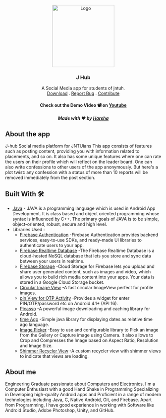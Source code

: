 <p align="center">
  <a href="#">
    <img src="https://user-images.githubusercontent.com/91326578/187372688-e24fc44d-91a0-4782-aa9d-dff4fe44442f.png" alt="Logo" width="200" height="200">
  </a>
  <h3 align="center">J Hub</h3>
  <p align="center">
    A Social Media app for students of jntuh.
   <br />
    <a href="http://play.google.com/store/apps/details?id=com.appsByHarsha.jhub">Download</a>
    .
    <a href="https://github.com/TejaHarsha29/jhub/issues">Report Bug</a>
    .
   <a href="#contribution">Contribute</a>
  
  <h4 align="center">Check out the Demo Video 📽 on <a href="https://youtu.be/KNJab8bFc-E">Youtube</a></h3>
  <h5 align="center">Made with ❤️ by  <a href="https://github.com/TejaHarsha29">Harsha</a></h3>
  
  </p>
</p>

## About the app
J-hub 
Social media platform for JNTUians
This app consists of features such as posting content, providing you with information related to placements, and so on.
It also has some unique features where one can rate the users on their profile which will reflect on the leader board.
One can also write confessions to other users of the app anonymously.
But here's a plot twist: any confession with a status of more than 10 reports will be removed immediately from the post section.

## Built With  🛠
-   [Java](https://www.java.com/en/)  - JAVA is a programming language which is used in Android App Development. It is class based and object oriented programming whose syntax is influenced by C++. The primary goals of JAVA is to be simple, object-oriented, robust, secure and high level.
-   Libraries Used : 
      -   [Firebase Authentication](https://firebase.google.com/docs/auth#:~:text=Firebase%20Authentication%20provides%20backend%20services,Facebook%20and%20Twitter%2C%20and%20more.)   -Firebase Authentication provides backend services, easy-to-use SDKs, and ready-made UI libraries to authenticate users to your app.
      -   [Firebase Realtime Database](https://firebase.google.com/products/realtime-database?gclid=CjwKCAjw6raYBhB7EiwABge5KrUeT93pG4ZZdS1u5UB7Yx5pLYDjzBLRMpbwwM7Zh6oT7fx_fLXU5hoCR9cQAvD_BwE&gclsrc=aw.ds)   -The Firebase Realtime Database is a cloud-hosted NoSQL database that lets you store and sync data between your users in realtime.
      -   [Firebase Storage](https://firebase.google.com/docs/storage/android/start)    -Cloud Storage for Firebase lets you upload and share user generated content, such as images and video, which allows you to build rich media content into your apps. Your data is stored in a Google Cloud Storage bucket.
      -   [Circular Image View](https://github.com/hdodenhof/CircleImageView)   -A fast circular ImageView perfect for profile images.
      -   [pin View for OTP Activity](https://github.com/ChaosLeung/PinView)    -Provides a widget for enter PIN/OTP/password etc on Android 4.1+ (API 16).
      -   [Picasso](https://github.com/square/picasso)    -A powerful image downloading and caching library for Android.
      -   [time Ago](https://github.com/marlonlom/timeago)    -Simple java library for displaying dates as relative time ago language.
      -   [Image Picker](https://github.com/Dhaval2404/ImagePicker)   -Easy to use and configurable library to Pick an image from the Gallery or Capture image using Camera. It also allows to Crop and Compresses the Image based on Aspect Ratio, Resolution and Image Size.
      -   [Shimmer Recycler View](https://github.com/sharish/ShimmerRecyclerView)   -A custom recycler view with shimmer views to indicate that views are loading.

## About me
Engineering Graduate passionate about Computers and Electronics. I'm a Computer Enthusiast with a good Hand Shake in Programming Specializing in Developing high-quality Android apps and Proficient in a range of modern technologies including Java, C, Native Android, Git, and Firebase. Apart from Programming, I have good experience in working with Software like Android Studio, Adobe Photoshop, Unity, and GitHub.

